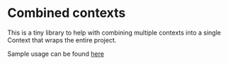 # Combined contexts

This is a tiny library to help with combining multiple contexts into a single Context that wraps the entire project.

Sample usage can be found [here](https://github.com/benedictgeek/combined-context-example)


